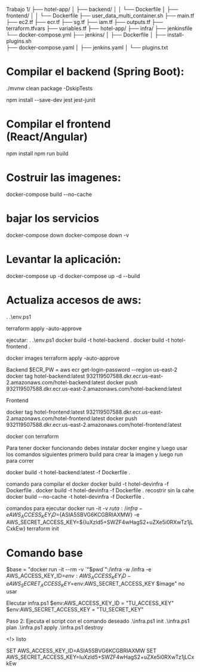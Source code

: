 
Trabajo 1/
├── hotel-app/
│   ├── backend/
│   │   └── Dockerfile
│   ├── frontend/
│   │   └── Dockerfile
├── user_data_multi_container.sh
├── main.tf
├── ec2.tf
├── ecr.tf
├── sg.tf
├── iam.tf
├── outputs.tf
├── terraform.tfvars
├── variables.tf
├── hotel-app/
├── infra/
├── jenkinsfile    
└── docker-compose.yml
├── jenkins/
│   ├── Dockerfile
│   ├── install-plugins.sh  
    ├── docker-compose.yaml
│   ├── jenkins.yaml
│   └── plugins.txt          




# Compilar el backend (Spring Boot):
./mvnw clean package -DskipTests

npm install --save-dev jest jest-junit

# Compilar el frontend (React/Angular)
npm install
npm run build
# Costruir las imagenes:
docker-compose build --no-cache
# bajar los servicios 
docker-compose down
docker-compose down -v
# Levantar la aplicación:
docker-compose up -d
docker-compose up -d --build
# Actualiza accesos de aws:
. .\env.ps1


terraform apply -auto-approve

ejecutar:
. .\env.ps1
docker build -t hotel-backend .
docker build -t hotel-frontend .

docker images
terraform apply -auto-approve

Backend
$ECR_PW = aws ecr get-login-password --region us-east-2
docker tag hotel-backend:latest 932119507588.dkr.ecr.us-east-2.amazonaws.com/hotel-backend:latest
docker push 932119507588.dkr.ecr.us-east-2.amazonaws.com/hotel-backend:latest

Frontend

docker tag hotel-frontend:latest 932119507588.dkr.ecr.us-east-2.amazonaws.com/hotel-frontend:latest
docker push 932119507588.dkr.ecr.us-east-2.amazonaws.com/hotel-frontend:latest

docker con terraform



Para tener docker funcionando debes instalar docker engine y luego usar los comandos siguientes primero build para crear la imagen y luego run para correr

docker build -t hotel-backend:latest -f Dockerfile .


comando para compilar el docker
docker build -t hotel-devinfra -f Dockerfile .
docker build -t hotel-devinfra -f Dockerfile .
recostrir sin la cahe
docker build --no-cache -t hotel-devinfra -f Dockerfile .


comandos para ejecutar
docker run -it -v ${ruta}:/infra -e AWS_ACCESS_KEY_ID=${ASIA5SBVG6KCGBRIAXMW} -e AWS_SECRET_ACCESS_KEY=${IuXzld5+SWZF4wHagS2+uZXe5i0RXwTz1jLCxkEw} terraform init
# Comando base
$base = "docker run -it --rm -v `"$pwd`":/infra -w /infra -e AWS_ACCESS_KEY_ID=$env:AWS_ACCESS_KEY_ID -e AWS_SECRET_ACCESS_KEY=$env:AWS_SECRET_ACCESS_KEY $image" no usar


Elecutar infra.ps1
$env:AWS_ACCESS_KEY_ID = "TU_ACCESS_KEY"
$env:AWS_SECRET_ACCESS_KEY = "TU_SECRET_KEY"

Paso 2: Ejecuta el script con el comando deseado
.\infra.ps1 init
.\infra.ps1 plan
.\infra.ps1 apply
.\infra.ps1 destroy


<!> listo

SET AWS_ACCESS_KEY_ID=ASIA5SBVG6KCGBRIAXMW
SET AWS_SECRET_ACCESS_KEY=IuXzld5+SWZF4wHagS2+uZXe5i0RXwTz1jLCxkEw